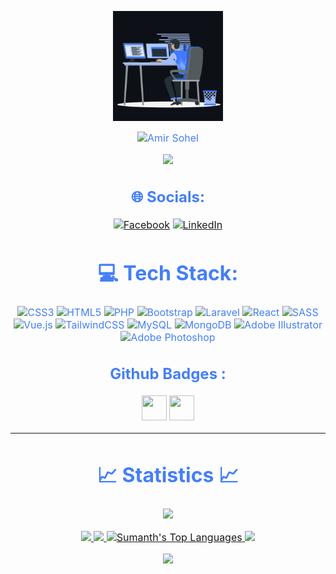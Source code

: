 <p align="center"><img src="animation.gif" width="35%"></p>
<div style=" font-size: medium; color: #447ff7" align=center>

  <img src="https://readme-typing-svg.herokuapp.com?font=Kaushan+Script&size=40&duration=3500&color=447FF7&background=FFFFFF00&center=true&vCenter=true&width=650&height=55&lines=Hey!+It's+Amir+Sohel+%F0%9F%91%8B%F0%9F%8F%BB;I+am+a+Laravel+Developer+%F0%9F%A7%91%F0%9F%8F%BB%E2%80%8D%F0%9F%92%BB;I+am+from+Bangladesh" alt="Amir Sohel" width="650" height="55">

<p  align="center">
<img src="https://user-images.githubusercontent.com/73097560/115834477-dbab4500-a447-11eb-908a-139a6edaec5c.gif">             
<br>

## 🌐 Socials:
[![Facebook](https://img.shields.io/badge/Facebook-%231877F2.svg?logo=Facebook&logoColor=white)](https://facebook.com/https://www.facebook.com/amir.akash2/) [![LinkedIn](https://img.shields.io/badge/LinkedIn-%230077B5.svg?logo=linkedin&logoColor=white)](https://linkedin.com/in/https://www.linkedin.com/in/amir-sohel-ab4290198/) 


# 💻 Tech Stack:
![CSS3](https://img.shields.io/badge/css3-%231572B6.svg?style=for-the-badge&logo=css3&logoColor=white) ![HTML5](https://img.shields.io/badge/html5-%23E34F26.svg?style=for-the-badge&logo=html5&logoColor=white) ![PHP](https://img.shields.io/badge/php-%23777BB4.svg?style=for-the-badge&logo=php&logoColor=white) ![Bootstrap](https://img.shields.io/badge/bootstrap-%23563D7C.svg?style=for-the-badge&logo=bootstrap&logoColor=white) ![Laravel](https://img.shields.io/badge/laravel-%23FF2D20.svg?style=for-the-badge&logo=laravel&logoColor=white) ![React](https://img.shields.io/badge/react-%2320232a.svg?style=for-the-badge&logo=react&logoColor=%2361DAFB) ![SASS](https://img.shields.io/badge/SASS-hotpink.svg?style=for-the-badge&logo=SASS&logoColor=white) ![Vue.js](https://img.shields.io/badge/vuejs-%2335495e.svg?style=for-the-badge&logo=vuedotjs&logoColor=%234FC08D) ![TailwindCSS](https://img.shields.io/badge/tailwindcss-%2338B2AC.svg?style=for-the-badge&logo=tailwind-css&logoColor=white) ![MySQL](https://img.shields.io/badge/mysql-%2300f.svg?style=for-the-badge&logo=mysql&logoColor=white) ![MongoDB](https://img.shields.io/badge/MongoDB-%234ea94b.svg?style=for-the-badge&logo=mongodb&logoColor=white) ![Adobe Illustrator](https://img.shields.io/badge/adobeillustrator-%23FF9A00.svg?style=for-the-badge&logo=adobeillustrator&logoColor=white) ![Adobe Photoshop](https://img.shields.io/badge/adobephotoshop-%2331A8FF.svg?style=for-the-badge&logo=adobephotoshop&logoColor=white) 
## Github Badges :
<a href="https://docs.github.com/en/developers" target="_blank"><img src="https://raw.githubusercontent.com/acervenky/acervenky/master/assets/devbadge.gif" width="40" height="40"></a>  <a href="https://archiveprogram.github.com/" target="_blank"><img src="https://raw.githubusercontent.com/acervenky/acervenky/master/assets/acbadge.gif" width="40" height="40"></a> 
<!-- # 📊 GitHub Stats:
![](https://github-readme-stats.vercel.app/api?username=Amir2417&theme=dark&hide_border=false&include_all_commits=false&count_private=false)<br/>
![](https://github-readme-streak-stats.herokuapp.com/?user=Amir2417&theme=dark&hide_border=false)<br/>
![](https://github-readme-stats.vercel.app/api/top-langs/?username=Amir2417&theme=dark&hide_border=false&include_all_commits=false&count_private=false&layout=compact) -->
<!-- ## 🔥 Streak Stats

<p align="center"><img align="center" src="https://github-readme-streak-stats.herokuapp.com/?user=Amir2417&theme=algolia" alt="candida18" /></p> -->
---

  # 📈 Statistics 📈
![](https://komarev.com/ghpvc/?username=Amir2417&color=447ff7&label=Visitor+count)

<p align="center">
  <a href="https://github.com/Amir2417">
    <img src="https://github-readme-stats.vercel.app/api?username=Amir2417&show_icons=true&theme=github_dark&hide_border=true" />
    <img src="https://github-readme-streak-stats.herokuapp.com/?user=Amir2417&theme=github-dark-blue&hide_border=true" />
    <img src="https://github-readme-stats.sumanth-talluri.vercel.app/api/top-langs/?username=Amir2417&show_icons=true&hide_border=true&theme=radical" width="37%" alt="Sumanth's Top Languages">
    <img src="https://activity-graph.herokuapp.com/graph?username=Amir2417&theme=react-dark" />
  </a>
</p>


<p  align="center">
<img src="https://user-images.githubusercontent.com/73097560/115834477-dbab4500-a447-11eb-908a-139a6edaec5c.gif">             
<br>
  





